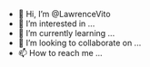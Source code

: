 - 👋 Hi, I’m @LawrenceVito
- 👀 I’m interested in ...
- 🌱 I’m currently learning ...
- 💞️ I’m looking to collaborate on ...
- 📫 How to reach me ...

<!---
LawrenceVito/LawrenceVito is a ✨ special ✨ repository because its `README.md` (this file) appears on your GitHub profile.
You can click the Preview link to take a look at your changes.
--->
